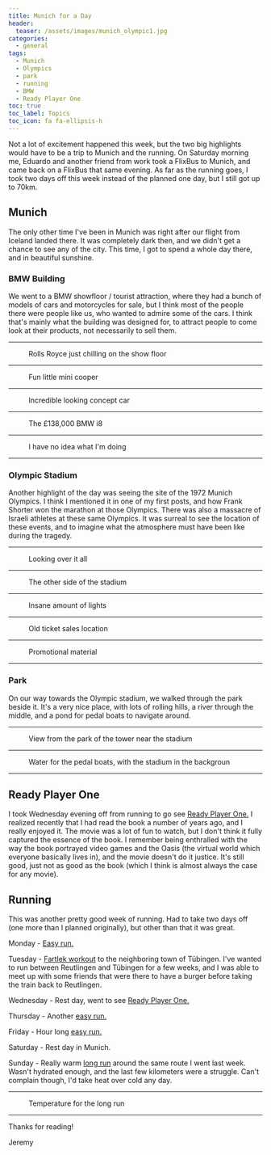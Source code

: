 ```yaml
---
title: Munich for a Day
header:
  teaser: /assets/images/munich_olympic1.jpg
categories:
  - general
tags:
  - Munich
  - Olympics
  - park
  - running
  - BMW
  - Ready Player One
toc: true
toc_label: Topics
toc_icon: fa fa-ellipsis-h
---
```


Not a lot of excitement happened this week, but the two big highlights would have to be a trip to Munich and the running. On Saturday morning me, Eduardo and another friend from work took a FlixBus to Munich, and came back on a FlixBus that same evening. As far as the running goes, I took two days off this week instead of the planned one day, but I still got up to 70km.

## Munich

The only other time I've been in Munich was right after our flight from Iceland landed there. It was completely dark then, and we didn't get a chance to see any of the city. This time, I got to spend a whole day there, and in beautiful sunshine.

### BMW Building

We went to a BMW showfloor / tourist attraction, where they had a bunch of models of cars and motorcycles for sale, but I think most of the people there were people like us, who wanted to admire some of the cars. I think that's mainly what the building was designed for, to attract people to come look at their products, not necessarily to sell them.

***

<figure class="align-center">
  <img src="/assets/images/munich_rolls_royce.jpg" alt="">
  <figcaption>Rolls Royce just chilling on the show floor</figcaption>
</figure>

***

<figure class="align-center">
  <img src="/assets/images/munich_mini.jpg" alt="">
  <figcaption>Fun little mini cooper</figcaption>
</figure>

***

<figure class="align-center">
  <img src="/assets/images/munich_bmw_concept.jpg" alt="">
  <figcaption>Incredible looking concept car</figcaption>
</figure>

***

<figure class="align-center">
  <img src="/assets/images/munich_bmw_i8.jpg" alt="">
  <figcaption>The £138,000 BMW i8</figcaption>
</figure>

***

<figure class="align-center">
  <img src="/assets/images/bmw_motorcycle.jpg" alt="">
  <figcaption>I have no idea what I'm doing</figcaption>
</figure>

***

### Olympic Stadium

Another highlight of the day was seeing the site of the 1972 Munich Olympics. I think I mentioned it in one of my first posts, and how Frank Shorter won the marathon at those Olympics. There was also a massacre of Israeli athletes at these same Olympics. It was surreal to see the location of these events, and to imagine what the atmosphere must have been like during the tragedy.

***

<figure class="align-center">
  <img src="/assets/images/munich_olympic1.jpg" alt="">
  <figcaption>Looking over it all</figcaption>
</figure>

***

<figure class="align-center">
  <img src="/assets/images/munich_olympic2.jpg" alt="">
  <figcaption>The other side of the stadium</figcaption>
</figure>

***

<figure class="align-center">
  <img src="/assets/images/munich_olympic3.jpg" alt="">
  <figcaption>Insane amount of lights</figcaption>
</figure>

***

<figure class="align-center">
  <img src="/assets/images/munich_olympic4.jpg" alt="">
  <figcaption>Old ticket sales location</figcaption>
</figure>

***

<figure class="align-center">
  <img src="/assets/images/munich_olympic5.jpg" alt="">
  <figcaption>Promotional material</figcaption>
</figure>

***

### Park

On our way towards the Olympic stadium, we walked through the park beside it. It's a very nice place, with lots of rolling hills, a river through the middle, and a pond for pedal boats to navigate around.

***

<figure class="align-center">
  <img src="/assets/images/munich_park1.jpg" alt="">
  <figcaption>View from the park of the tower near the stadium</figcaption>
</figure>

***

<figure class="align-center">
  <img src="/assets/images/munich_park2.jpg" alt="">
  <figcaption>Water for the pedal boats, with the stadium in the backgroun</figcaption>
</figure>

***

## Ready Player One

I took Wednesday evening off from running to go see [Ready Player One.](https://www.imdb.com/title/tt1677720/) I realized recently that I had read the book a number of years ago, and I really enjoyed it. The movie was a lot of fun to watch, but I don't think it fully captured the essence of the book. I remember being enthralled with the way the book portrayed video games and the Oasis (the virtual world which everyone basically lives in), and the movie doesn't do it justice. It's still good, just not as good as the book (which I think is almost always the case for any movie).


## Running

This was another pretty good week of running. Had to take two days off (one more than I planned originally), but other than that it was great.

Monday - [Easy run.](https://www.strava.com/activities/1512678570)

Tuesday - [Fartlek workout](https://www.strava.com/activities/1514688680) to the neighboring town of Tübingen. I've wanted to run between Reutlingen and Tübingen for a few weeks, and I was able to meet up with some friends that were there to have a burger before taking the train back to Reutlingen.

Wednesday - Rest day, went to see [Ready Player One.](https://www.imdb.com/title/tt1677720/)

Thursday - Another [easy run.](https://www.strava.com/activities/1518648917)

Friday - Hour long [easy run.](https://www.strava.com/activities/1520706960)

Saturday - Rest day in Munich.

Sunday - Really warm [long run](https://www.strava.com/activities/1524469866) around the same route I went last week. Wasn't hydrated enough, and the last few kilometers were a struggle. Can't complain though, I'd take heat over cold any day.

***

<figure class="align-center">
  <img src="/assets/images/sunday_weather.jpg" alt="">
  <figcaption>Temperature for the long run</figcaption>
</figure>

***

Thanks for reading!

Jeremy
